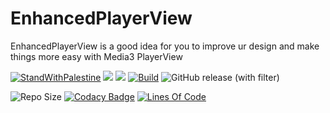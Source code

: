 # EnhancedPlayerView
EnhancedPlayerView is a good idea for you to improve ur design and make things more easy with Media3 PlayerView

[![StandWithPalestine](https://raw.githubusercontent.com/karim-eg/StandWithPalestine/main/assets/palestine_badge.svg)](https://github.com/karim-eg/StandWithPalestine)
[![](https://jitpack.io/v/karim-eg/glide-slider.svg)](https://jitpack.io/#karim-eg/glide-slider)
[![](https://jitci.com/gh/karim-eg/glide-slider/svg)](https://jitci.com/gh/karim-eg/glide-slider)
[![Build](https://github.com/karim-eg/glide-slider/actions/workflows/android.yml/badge.svg)](https://github.com/karim-eg/glide-slider/actions/workflows/android.yml)
![GitHub release (with filter)](https://img.shields.io/github/v/release/karim-eg/glide-slider)

![Repo Size](https://img.shields.io/github/repo-size/karim-eg/glide-slider)
[![Codacy Badge](https://app.codacy.com/project/badge/Grade/6b6ab00686aa4c2686fa95276ba2845a)](https://app.codacy.com/gh/karim-eg/glide-slider/dashboard?utm_source=gh&utm_medium=referral&utm_content=&utm_campaign=Badge_grade)
[![Lines Of Code](https://tokei.rs/b1/github/karim-eg/glide-slider?category=code)](https://github.com/karim-eg/glide-slider)
